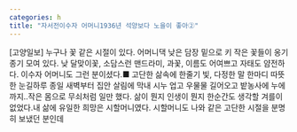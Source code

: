 ```yaml
---
categories: h
title: "자서전이수자 어머니1936년 석양보다 노을이 좋아②"
---
```

[고양일보] 누구나 꽃 같은 시절이 있다. 어머니댁 낮은 담장 밑으로 키 작은 꽃들이 옹기종기 모여 있다. 낮 달맞이꽃, 소담스런 맨드라미, 과꽃, 이름도 어여쁘고 자태도 얌전하다. 이수자 어머니도 그런 분이셨다.■ 고단한 삶속에 한줄기 빛, 다정한 말 한마디 따뜻한 눈길하루 종일 새벽부터 집안 살림에 막내 시누 업고 우물물 길어오고 밭농사에 누에까지..작은 몸으로 무쇠처럼 일만 했다. 삶이 뭔지 인생이 뭔지 한순간도 생각할 겨를이 없었다.내 삶에 유일한 희망은 시할머니였다. 시할머니도 나와 같은 고단한 시절을 분명히 보냈던 분인데